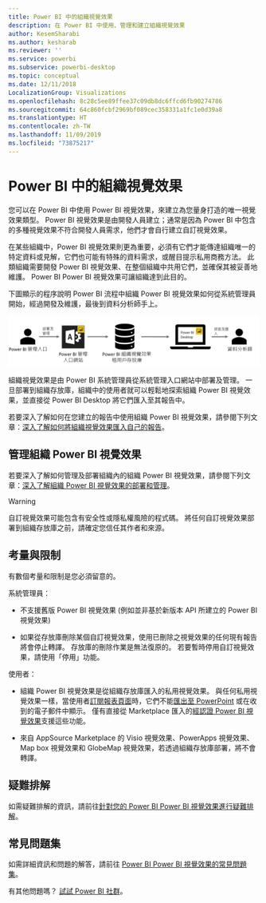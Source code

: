 ```yaml
---
title: Power BI 中的組織視覺效果
description: 在 Power BI 中使用、管理和建立組織視覺效果
author: KesemSharabi
ms.author: kesharab
ms.reviewer: ''
ms.service: powerbi
ms.subservice: powerbi-desktop
ms.topic: conceptual
ms.date: 12/11/2018
LocalizationGroup: Visualizations
ms.openlocfilehash: 8c28c5ee89ffee37c09db8dc6ffcd6fb90274786
ms.sourcegitcommit: 64c860fcbf2969bf089cec358331a1fc1e0d39a8
ms.translationtype: HT
ms.contentlocale: zh-TW
ms.lasthandoff: 11/09/2019
ms.locfileid: "73875217"
---
```

# <a name="organizational-visuals-in-power-bi"></a>Power BI 中的組織視覺效果

您可以在 Power BI 中使用 Power BI 視覺效果，來建立為您量身打造的唯一視覺效果類型。 Power BI 視覺效果是由開發人員建立；通常是因為 Power BI 中包含的多種視覺效果不符合開發人員需求，他們才會自行建立自訂視覺效果。

在某些組織中，Power BI 視覺效果則更為重要，必須有它們才能傳達組織唯一的特定資料或見解，它們也可能有特殊的資料需求，或醒目提示私用商務方法。 此類組織需要開發 Power BI 視覺效果、在整個組織中共用它們，並確保其被妥善地維護。 Power BI Power BI 視覺效果可讓組織達到此目的。

下圖顯示的程序說明 Power BI 流程中組織 Power BI 視覺效果如何從系統管理員開始，經過開發及維護，最後到資料分析師手上。

![自訂視覺效果圖片](media/power-bi-custom-visuals-organizational/custom-visual-org-01.jpg)

組織視覺效果是由 Power BI 系統管理員從系統管理入口網站中部署及管理。 一旦部署到組織存放庫，組織中的使用者就可以輕鬆地探索組織 Power BI 視覺效果，並直接從 Power BI Desktop 將它們匯入至其報告中。

若要深入了解如何在您建立的報告中使用組織 Power BI 視覺效果，請參閱下列文章：[深入了解如何將組織視覺效果匯入自己的報告](power-bi-custom-visuals.md)。

## <a name="administer-organizational-power-bi-visuals"></a>管理組織 Power BI 視覺效果

若要深入了解如何管理及部署組織內的組織 Power BI 視覺效果，請參閱下列文章：[深入了解組織 Power BI 視覺效果的部署和管理](https://go.microsoft.com/fwlink/?linkid=866790)。

> [!WARNING]
> 自訂視覺效果可能包含有安全性或隱私權風險的程式碼。 將任何自訂視覺效果部署到組織存放庫之前，請確定您信任其作者和來源。

## <a name="considerations-and-limitations"></a>考量與限制

有數個考量和限制是您必須留意的。

系統管理員：

* 不支援舊版 Power BI 視覺效果 (例如並非基於新版本 API 所建立的 Power BI 視覺效果)

* 如果從存放庫刪除某個自訂視覺效果，使用已刪除之視覺效果的任何現有報告將會停止轉譯。 存放庫的刪除作業是無法復原的。 若要暫時停用自訂視覺效果，請使用「停用」功能。

使用者：

* 組織 Power BI 視覺效果是從組織存放庫匯入的私用視覺效果。 與任何私用視覺效果一樣，當使用者[訂閱報表頁面](https://docs.microsoft.com/power-bi/consumer/end-user-subscribe)時，它們不能[匯出至 PowerPoint](https://docs.microsoft.com/power-bi/consumer/end-user-powerpoint) 或在收到的電子郵件中顯示。 僅有直接從 Marketplace 匯入的[經認證 Power BI 視覺效果](https://docs.microsoft.com/power-bi/power-bi-custom-visuals-certified)支援這些功能。

* 來自 AppSource Marketplace 的 Visio 視覺效果、PowerApps 視覺效果、Map box 視覺效果和 GlobeMap 視覺效果，若透過組織存放庫部署，將不會轉譯。

## <a name="troubleshoot"></a>疑難排解

如需疑難排解的資訊，請前往[針對您的 Power BI Power BI 視覺效果進行疑難排解](power-bi-custom-visuals-troubleshoot.md)。

## <a name="faq"></a>常見問題集

如需詳細資訊和問題的解答，請前往 [Power BI Power BI 視覺效果的常見問題集](power-bi-custom-visuals-faq.md#organizational-visuals)。

有其他問題嗎？ [試試 Power BI 社群](https://community.powerbi.com/)。
